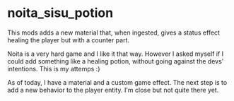 # noita_sisu_potion
This mods adds a new material that, when ingested, gives a status effect healing the player but with a counter part.

Noita is a very hard game and I like it that way. However I asked myself if I could add something like a healing potion, without going against the devs' intentions.
This is my attemps :)

As of today, I have a material and a custom game effect. The next step is to add a new behavior to the player entity. I'm close but not quite there yet.
